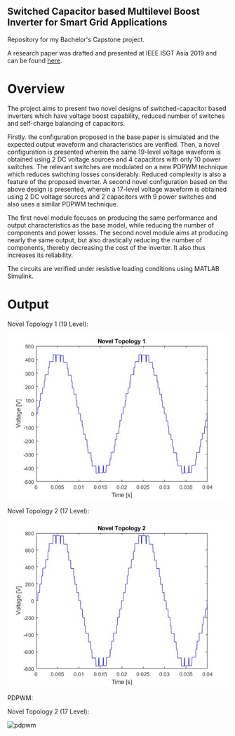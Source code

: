 ## Switched Capacitor based Multilevel Boost Inverter for Smart Grid Applications
Repository for my Bachelor's Capstone project.

A research paper was drafted and presented at IEEE ISGT Asia 2019 and can be found [here](https://ieeexplore.ieee.org/document/8881197).

# Overview

The project aims to present two novel designs of switched-capacitor based inverters which have voltage boost capability, reduced number of switches and self-charge balancing of capacitors. 

Firstly. the configuration proposed in the base paper is simulated and the expected output waveform and characteristics are verified.
Then, a novel configuration is presented wherein the same 19-level voltage waveform is obtained using 2 DC voltage sources and 4 capacitors with only 10 power switches. The relevant switches are modulated on a new PDPWM technique which reduces switching losses
considerably. Reduced complexity is also a feature of the proposed inverter. A second novel configuration based on the above design is presented, wherein a 17-level voltage waveform is obtained using 2 DC voltage sources and 2 capacitors with 9 power switches and also uses a similar PDPWM technique.

The first novel module focuses on producing the same performance and output characteristics as the base model, while reducing the number of components and power losses. The second novel module aims at producing nearly the same output, but also drastically reducing the number of components, thereby decreasing the cost of the inverter. It also thus increases its reliability. 

The circuits are verified under resistive loading conditions using MATLAB Simulink.

# Output

Novel Topology 1 (19 Level):

![nt1](https://github.com/raghuramshankar/multilevel-inverter/blob/master/simulink/novel_topology_1_output.jpg)

Novel Topology 2 (17 Level):

![nt2](https://github.com/raghuramshankar/multilevel-inverter/blob/master/simulink/novel_topology_2_output.jpg)

PDPWM:

Novel Topology 2 (17 Level):

![pdpwm](https://github.com/raghuramshankar/multilevel-inverter/blob/master/simulink/pdpwm.jpg)
